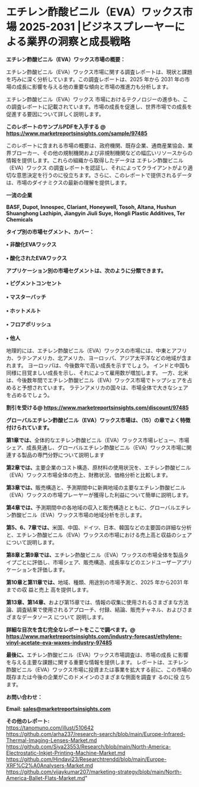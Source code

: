# エチレン酢酸ビニル（EVA）ワックス市場 2025-2031 |ビジネスプレーヤーによる業界の洞察と成長戦略

<strong><b>エチレン酢酸ビニル（EVA）ワックス市場の概要：</b></strong>

エチレン酢酸ビニル（EVA）ワックス市場に関する調査レポートは、現状と課題を巧みに深く分析しています。この調査レポートは、2025 年から 2031 年の市場の成長に影響を与える他の重要な傾向と市場の推進力も分析します。

エチレン酢酸ビニル（EVA）ワックス 市場におけるテクノロジーの進歩も、この調査レポートに記載されています。市場の成長を促進し、世界市場での成長を促進する要因について詳しく説明します。

<strong>このレポートのサンプルPDFを入手する @ <a href=https://www.marketreportsinsights.com/sample/97485>https://www.marketreportsinsights.com/sample/97485</a></strong>

このレポートに含まれる市場の概要は、政府機関、既存企業、通商産業協会、業界ブローカー、その他の規制機関および非規制機関などの幅広いリソースからの情報を提供します。これらの組織から取得したデータは エチレン酢酸ビニル（EVA）ワックス の調査レポートを認証し、それによってクライアントがより適切な意思決定を行うのに役立ちます。さらに、このレポートで提供されるデータは、市場のダイナミクスの最新の理解を提供します。

<strong>一流の企業</strong>

<strong><b>BASF, Dupot, Innospec, Clariant, Honeywell, Tosoh, Altana, Hushun Shuanghong Lazhipin, Jiangyin Jiuli Suye, Hongli Plastic Additives, Ter Chemicals</b></strong>

<strong><b>タイプ別の市場セグメント、カバー：</b></strong>

<strong>• 非酸化EVAワックス<br><br>• 酸化されたEVAワックス</strong>

<strong><b>アプリケーション別の市場セグメントは、次のように分類できます。</b></strong>

<strong>• ピグメントコンセント<br><br>• マスターバッチ<br><br>• ホットメルト<br><br>• フロアポリッシュ<br><br>• 他人</strong>

 地理的には、エチレン酢酸ビニル（EVA）ワックスの市場には、中東とアフリカ、ラテンアメリカ、北アメリカ、ヨーロッパ、アジア太平洋などの地域が含まれます。 ヨーロッパは、今後数年で高い成長を示すでしょう。 インドと中国も同様に目覚ましい成長を示し、それによって雇用数が増加します。 一方、北米は、今後数年間でエチレン酢酸ビニル（EVA）ワックス市場でトップシェアを占めると予想されています。 ラテンアメリカの国々は、市場全体で大きなシェアを占めるでしょう。

<strong>割引を受ける@ <a href=https://www.marketreportsinsights.com/discount/97485>https://www.marketreportsinsights.com/discount/97485</a></strong>

<strong><b>グローバルエチレン酢酸ビニル（EVA）ワックス市場は、（15）の章でよく特徴付けられています。</b></strong>

<strong><b>第</b></strong><strong><b>1章では、</b></strong>全体的なエチレン酢酸ビニル（EVA）ワックス市場レビュー、市場シェア、成長見通し、グローバルエチレン酢酸ビニル（EVA）ワックス市場に関連する製品の専門分野について説明します

<strong><b>第2章では、</b></strong>主要企業のコスト構造、原材料の使用状況を、エチレン酢酸ビニル（EVA）ワックス市場全体の売上、財務状況、価格分析と比較します。

<strong><b>第3章では、</b></strong>販売構造と、予測期間中に新興地域の主要なエチレン酢酸ビニル（EVA）ワックスの市場プレーヤーが獲得した利益について簡単に説明します。

<strong><b>第4章では、</b></strong>予測期間中の各地域の収入と販売構造とともに、グローバルエチレン酢酸ビニル（EVA）ワックス市場の地域分析を示します。

<strong><b>第5、6、7章では、</b></strong>米国、中国、ドイツ、日本、韓国などの主要国の詳細な分析と、エチレン酢酸ビニル（EVA）ワックスの市場における売上高と収益のシェアについて説明します。

<strong><b>第8章と第9章では、</b></strong>エチレン酢酸ビニル（EVA）ワックスの市場全体を製品タイプごとに評価し、市場シェア、販売構造、成長率などのエンドユーザーアプリケーションを評価します。

<strong><b>第10章と第11章では、</b></strong>地域、種類、用途別の市場予測と、2025 年から2031 年までの収 益と売上 高を提供します。

<strong><b>第13章、第14章、</b></strong>および第15章では、情報の収集に使用されるさまざまな方法論、調査結果で使用されるアプローチ、付録、結論、販売チャネル、およびさまざまなデータソース について 説明します。

<strong>詳細な目次を含む完全なレポートをここで調べます。@ <a href=https://www.marketreportsinsights.com/industry-forecast/ethylene-vinyl-acetate-eva-waxes-industry-97485>https://www.marketreportsinsights.com/industry-forecast/ethylene-vinyl-acetate-eva-waxes-industry-97485</a></strong>

<strong><b>最後に、</b></strong>エチレン酢酸ビニル（EVA）ワックス市場調査は、市場の成長 に影響を</a>与える主要な課題に関する重要な情報を提供します。 レポートは、エチレン酢酸ビニル（EVA）ワックス市場に投資または事業を拡大する前に、この市場の既存または今後の企業がこのドメインのさまざまな側面を調査す るのに役 立ちます。

<strong><b>お問い合わせ：</b></strong>

<strong>Email: </strong><a href=mailto:sales@marketreportsinsights.com><strong>sales@marketreportsinsights.com</strong></a>

<strong>その他のレポート:</strong>
<br>
<a href=https://tanomuno.com/illust/510642>https://tanomuno.com/illust/510642</a>
<br>
<a href=https://github.com/arha237/research-search/blob/main/Europe-Infrared-Thermal-Imaging-Lenses-Market.md>https://github.com/arha237/research-search/blob/main/Europe-Infrared-Thermal-Imaging-Lenses-Market.md</a>
<br>
<a href=https://github.com/Siya23553/Research/blob/main/North-America-Electrostatic-Inkjet-Printing-Machine-Market.md>https://github.com/Siya23553/Research/blob/main/North-America-Electrostatic-Inkjet-Printing-Machine-Market.md</a>
<br>
<a href=https://github.com/Hindavi23/Researchtrendd/blob/main/Europe-XRF%C2%A0Analysers-Market.md>https://github.com/Hindavi23/Researchtrendd/blob/main/Europe-XRF%C2%A0Analysers-Market.md</a>
<br>
<a href=https://github.com/vijaykumar207/marketing-strategy/blob/main/North-America-Ballet-Flats-Market.md>https://github.com/vijaykumar207/marketing-strategy/blob/main/North-America-Ballet-Flats-Market.md</a>"
